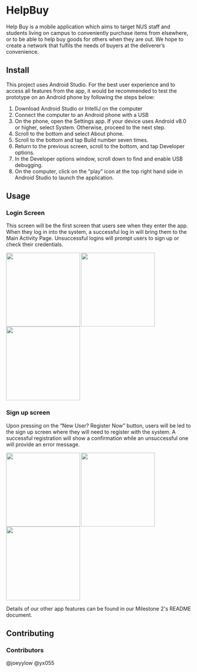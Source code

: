 # HelpBuy
Help Buy is a mobile application which aims to target NUS staff and students living on campus to conveniently purchase items from elsewhere, or to be able to help buy goods for others when they are out. We hope to create a network that fulfils the needs of buyers at the deliverer’s convenience.

## Install 
This project uses Android Studio. For the best user experience and to access all features from the app, it would be recommended to test the prototype on an Android phone by following the steps below:

1. Download Android Studio or IntelliJ on the computer
2. Connect the computer to an Android phone with a USB
3. On the phone, open the Settings app. If your device uses Android v8.0 or higher, select System. Otherwise, proceed to the next step.
4. Scroll to the bottom and select About phone.
5. Scroll to the bottom and tap Build number seven times.
6. Return to the previous screen, scroll to the bottom, and tap Developer options.
7. In the Developer options window, scroll down to find and enable USB debugging.
8. On the computer, click on the “play” icon at the top right hand side in Android Studio to launch the application.

## Usage
### Login Screen 
This screen will be the first screen that users see when they enter the app. When they log in into the system, a successful log in will bring them to the Main Activity Page. Unsuccessful logins will prompt users to sign up or check their credentials.

<img align="left" src="https://user-images.githubusercontent.com/78250310/120108271-04d19a80-c197-11eb-9cfe-40bafa9552d7.png" width="200">
<img align="center" src="https://user-images.githubusercontent.com/78250310/120108267-0307d700-c197-11eb-9f84-066ddfa92c86.png" width="200">
<img src="https://user-images.githubusercontent.com/78250310/120108268-04390400-c197-11eb-9161-a6db22cdcc1f.png" width="200">

### Sign up screen
Upon pressing on the “New User? Register Now” button, users will be led to the sign up screen where they will need to register with the system. A successful registration will show a confirmation while an unsuccessful one will provide an error message.

<img align="left" src="https://user-images.githubusercontent.com/78250310/120108482-e1f3b600-c197-11eb-9286-cf43eb433f73.png" width="200">
<img align="center" src="https://user-images.githubusercontent.com/78250310/120108484-e28c4c80-c197-11eb-97ab-d42b719b11a7.png" width="200">
<img src="https://user-images.githubusercontent.com/78250310/120108485-e324e300-c197-11eb-9fdf-562506670a23.png" width="200">

Details of our other app features can be found in our Milestone 2's README document.

## Contributing
### Contributors
@joeyylow
@yx055
